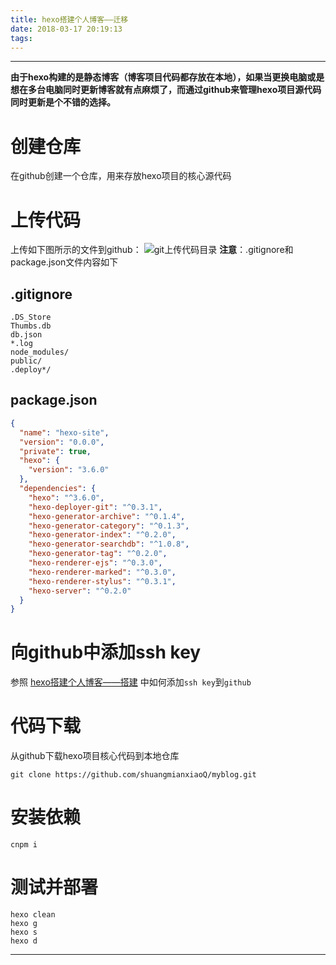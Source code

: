 ```yaml
---
title: hexo搭建个人博客——迁移
date: 2018-03-17 20:19:13
tags:
---
```


------
**由于hexo构建的是静态博客（博客项目代码都存放在本地），如果当更换电脑或是想在多台电脑同时更新博客就有点麻烦了，而通过github来管理hexo项目源代码同时更新是个不错的选择。**

# 创建仓库
在github创建一个仓库，用来存放hexo项目的核心源代码
# 上传代码
上传如下图所示的文件到github：
![git上传代码目录](/images/hexo迁移/git上传目录.png)
**注意**：.gitignore和package.json文件内容如下
## .gitignore
```
.DS_Store
Thumbs.db
db.json
*.log
node_modules/
public/
.deploy*/
```
## package.json
``` json
{
  "name": "hexo-site",
  "version": "0.0.0",
  "private": true,
  "hexo": {
    "version": "3.6.0"
  },
  "dependencies": {
    "hexo": "^3.6.0",
    "hexo-deployer-git": "^0.3.1",
    "hexo-generator-archive": "^0.1.4",
    "hexo-generator-category": "^0.1.3",
    "hexo-generator-index": "^0.2.0",
    "hexo-generator-searchdb": "^1.0.8",
    "hexo-generator-tag": "^0.2.0",
    "hexo-renderer-ejs": "^0.3.0",
    "hexo-renderer-marked": "^0.3.0",
    "hexo-renderer-stylus": "^0.3.1",
    "hexo-server": "^0.2.0"
  }
}
```
# 向github中添加ssh key
参照 [hexo搭建个人博客——搭建](https://shuangmianxiaoq.github.io/2018/03/17/hexo%E6%90%AD%E5%BB%BA%E4%B8%AA%E4%BA%BA%E5%8D%9A%E5%AE%A2%E2%80%94%E2%80%94%E6%90%AD%E5%BB%BA/) 中如何添加`ssh key`到`github`
# 代码下载
从github下载hexo项目核心代码到本地仓库
```
git clone https://github.com/shuangmianxiaoQ/myblog.git
```
# 安装依赖
```
cnpm i
```
# 测试并部署
```
hexo clean
hexo g
hexo s
hexo d
```

------